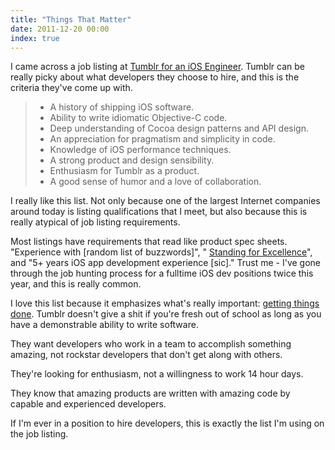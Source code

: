 ```yaml
---
title: "Things That Matter"
date: 2011-12-20 00:00
index: true
---
```


I came across a job listing at [Tumblr for an iOS Engineer](http://tumblr.theresumator.com/apply/WnPaaV/IOS-Engineer.html?source=Tumblr+Jobs+Page). Tumblr can be really picky about what developers they choose to hire, and this is the criteria they've come up with.



> - A history of shipping iOS software.
> - Ability to write idiomatic Objective-C code.
> - Deep understanding of Cocoa design patterns and API design.
> - An appreciation for pragmatism and simplicity in code.
> - Knowledge of iOS performance techniques.
> - A strong product and design sensibility.
> - Enthusiasm for Tumblr as a product.
> - A good sense of humor and a love of collaboration.

I really like this list. Not only because one of the largest Internet companies around today is listing qualifications that I meet, but also because this is really atypical of job listing requirements.

Most listings have requirements that read like product spec sheets. "Experience with [random list of buzzwords]", " [Standing for Excellence](http://dashdashforce.me/2011/12/force-episode-two/)", and "5+ years iOS app development experience [sic]." Trust me - I've gone through the job hunting process for a fulltime iOS dev positions twice this year, and this is really common.

I love this list because it emphasizes what's really important: [getting things done](http://www.joelonsoftware.com/articles/GuerrillaInterviewing3.html). Tumblr doesn't give a shit if you're fresh out of school as long as you have a demonstrable ability to write software.

They want developers who work in a team to accomplish something amazing, not rockstar developers that don't get along with others.

They're looking for enthusiasm, not a willingness to work 14 hour days.

They know that amazing products are written with amazing code by capable and experienced developers.

If I'm ever in a position to hire developers, this is exactly the list I'm using on the job listing.

<!-- more -->
